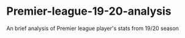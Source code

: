 # Premier-league-19-20-analysis
An brief analysis of Premier league player's stats from 19/20 season
